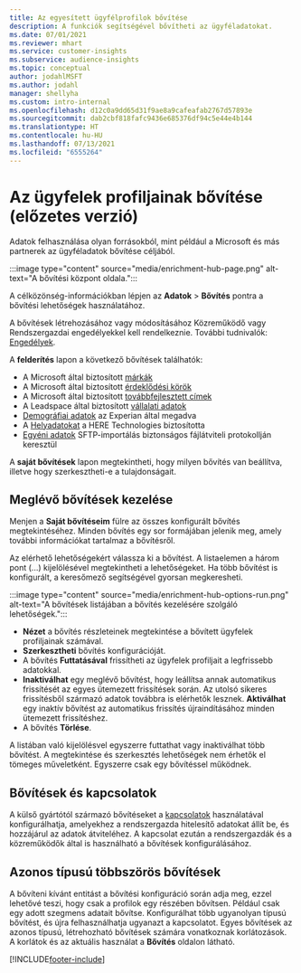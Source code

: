 ```yaml
---
title: Az egyesített ügyfélprofilok bővítése
description: A funkciók segítségével bővítheti az ügyféladatokat.
ms.date: 07/01/2021
ms.reviewer: mhart
ms.service: customer-insights
ms.subservice: audience-insights
ms.topic: conceptual
author: jodahlMSFT
ms.author: jodahl
manager: shellyha
ms.custom: intro-internal
ms.openlocfilehash: d12c0a9dd65d31f9ae8a9cafeafab2767d57893e
ms.sourcegitcommit: dab2cbf818fafc9436e685376df94c5e44e4b144
ms.translationtype: HT
ms.contentlocale: hu-HU
ms.lasthandoff: 07/13/2021
ms.locfileid: "6555264"
---
```

# <a name="enrichment-for-customer-profiles-preview"></a>Az ügyfelek profiljainak bővítése (előzetes verzió)

Adatok felhasználása olyan forrásokból, mint például a Microsoft és más partnerek az ügyféladatok bővítése céljából.

:::image type="content" source="media/enrichment-hub-page.png" alt-text="A bővítési központ oldala.":::

A célközönség-információkban lépjen az **Adatok** > **Bővítés** pontra a bővítési lehetőségek használatához.  

A bővítések létrehozásához vagy módosításához Közreműködő vagy Rendszergazdai engedélyekkel kell rendelkeznie. További tudnivalók: [Engedélyek](permissions.md).

A **felderítés** lapon a következő bővítések találhatók:

- A Microsoft által biztosított [márkák](enrichment-microsoft.md)
- A Microsoft által biztosított [érdeklődési körök](enrichment-microsoft.md)
- A Microsoft által biztosított [továbbfejlesztett címek](enrichment-enhanced-addresses.md)
- A Leadspace által biztosított [vállalati adatok](enrichment-leadspace.md)
- [Demográfiai adatok](enrichment-experian.md) az Experian által megadva
- A [Helyadatokat](enrichment-here.md) a HERE Technologies biztosította
- [Egyéni adatok](enrichment-SFTP-custom-import.md) SFTP-importálás biztonságos fájlátviteli protokollján keresztül

A **saját bővítések** lapon megtekintheti, hogy milyen bővítés van beállítva, illetve hogy szerkesztheti-e a tulajdonságait.

## <a name="manage-existing-enrichments"></a>Meglévő bővítések kezelése

Menjen a **Saját bővítéseim** fülre az összes konfigurált bővítés megtekintéséhez. Minden bővítés egy sor formájában jelenik meg, amely további információkat tartalmaz a bővítésről.

Az elérhető lehetőségekért válassza ki a bővítést. A listaelemen a három pont (...) kijelölésével megtekintheti a lehetőségeket. Ha több bővítést is konfigurált, a keresőmező segítségével gyorsan megkeresheti.

:::image type="content" source="media/enrichment-hub-options-run.png" alt-text="A bővítések listájában a bővítés kezelésére szolgáló lehetőségek.":::

- **Nézet** a bővítés részleteinek megtekintése a bővített ügyfelek profiljainak számával.
- **Szerkesztheti** bővítés konfigurációját.
- A bővítés **Futtatásával** frissítheti az ügyfelek profiljait a legfrissebb adatokkal.
- **Inaktiválhat** egy meglévő bővítést, hogy leállítsa annak automatikus frissítését az egyes ütemezett frissítések során. Az utolsó sikeres frissítésből származó adatok továbbra is elérhetők lesznek. **Aktiválhat** egy inaktív bővítést az automatikus frissítés újraindításához minden ütemezett frissítéshez.
- A bővítés **Törlése**.

A listában való kijelölésvel egyszerre futtathat vagy inaktiválhat több bővítést. A megtekintése és szerkesztés lehetőségek nem érhetők el tömeges műveletként. Egyszerre csak egy bővítéssel működnek.

## <a name="enrichments-and-connections"></a>Bővítések és kapcsolatok

A külső gyártótól származó bővítéseket a [kapcsolatok](connections.md) használatával konfigurálhatja, amelyekhez a rendszergazda hitelesítő adatokat állít be, és hozzájárul az adatok átviteléhez. A kapcsolat ezután a rendszergazdák és a közreműködők által is használható a bővítések konfigurálásához.  

## <a name="multiple-enrichments-of-the-same-type"></a>Azonos típusú többszörös bővítések

A bővíteni kívánt entitást a bővítési konfiguráció során adja meg, ezzel lehetővé teszi, hogy csak a profilok egy részében bővítsen. Például csak egy adott szegmens adatait bővítse. Konfigurálhat több ugyanolyan típusú bővítést, és újra felhasználhatja ugyanazt a kapcsolatot. Egyes bővítések az azonos típusú, létrehozható bővítések számára vonatkoznak korlátozások. A korlátok és az aktuális használat a **Bővítés** oldalon látható.

[!INCLUDE[footer-include](../includes/footer-banner.md)]
